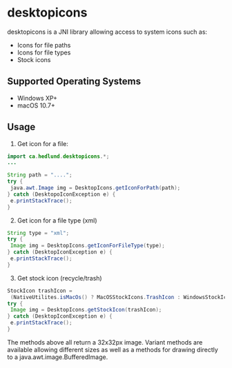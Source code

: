 # desktopicons

desktopicons is a JNI library allowing access to system icons such as:

 * Icons for file paths
 * Icons for file types
 * Stock icons

## Supported Operating Systems

 * Windows XP+
 * macOS 10.7+

## Usage

 1. Get icon for a file:

   ```java
import ca.hedlund.desktopicons.*;
...

String path = "....";
try {
	java.awt.Image img = DesktopIcons.getIconForPath(path);
} catch (DesktopoIconException e) {
	e.printStackTrace();
}
```

 2. Get icon for a file type (xml)

   ```java
String type = "xml";
try {
	Image img = DesktopIcons.getIconForFileType(type);
} catch (DesktopIconException e) {
	e.printStackTrace();
}
```

 3. Get stock icon (recycle/trash)

   ```java
StockIcon trashIcon = 
	(NativeUtilites.isMacOs() ? MacOSStockIcons.TrashIcon : WindowsStockIcon.RECYCLE_BIN );
try {
	Image img = DesktopIcons.getStockIcon(trashIcon);
} catch (DesktopIconException e) {
	e.printStackTrace();
}
```

The methods above all return a 32x32px image. Variant methods are available allowing different sizes as well as
a methods for drawing directly to a java.awt.image.BufferedImage.

